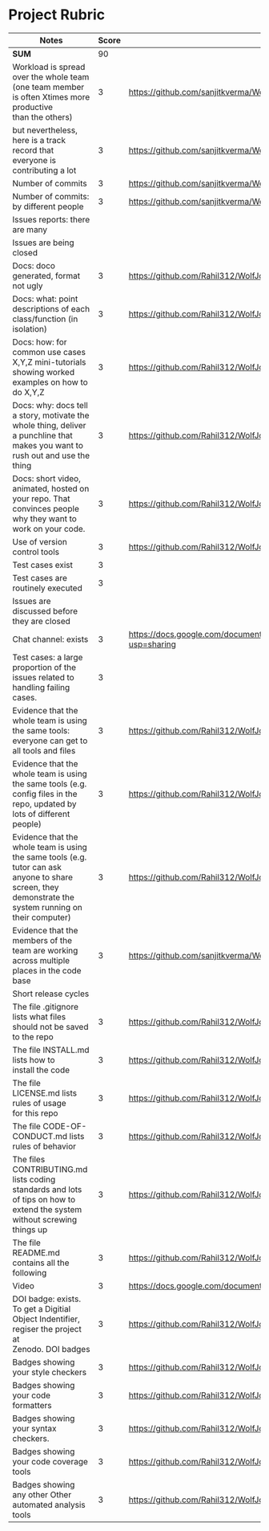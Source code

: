 # Project Rubric

| Notes                                                                                                                                                   | Score | Evidence                                                                                                                                                                                     |
| ------------------------------------------------------------------------------------------------------------------------------------------------------- | ----- | -------------------------------------------------------------------------------------------------------------------------------------------------------------------------------------------- |
| **SUM**                                                                                                                                                 | 90    |                                                                                                                                                                                              |
| Workload is spread over the whole team (one team member is often Xtimes more productive than the others)                            |3|https://github.com/sanjitkverma/WolfJobs/compare/master...Rahil312:WolfJobs:New#commits_bucket  |
| but nevertheless, here is a track record that everyone is contributing a lot                                                                           |3 |https://github.com/sanjitkverma/WolfJobs/compare/master...Rahil312:WolfJobs:New#commits_bucket  |
| Number of commits                                                                                                                                       |3|https://github.com/sanjitkverma/WolfJobs/compare/master...Rahil312:WolfJobs:New|
| Number of commits: by different people                                                                                                                  |3| https://github.com/sanjitkverma/WolfJobs/compare/master...Rahil312:WolfJobs:New|
| Issues reports: there are many                                                                                                                          | | |
| Issues are being closed                                                                                                                                 | ||
| Docs: doco generated, format not ugly                                                                                                                   |3|https://github.com/Rahil312/WolfJobs/blob/New/README.md|
| Docs: what: point descriptions of each class/function (in isolation)                                                                                    | 3|https://github.com/Rahil312/WolfJobs/blob/New/README.md|
| Docs: how: for common use cases X,Y,Z mini-tutorials showing worked examples on how to do X,Y,Z                                                         | 3|https://github.com/Rahil312/WolfJobs/blob/New/README.md |
| Docs: why: docs tell a story, motivate the whole thing, deliver a punchline that makes you want to rush out and use the thing                           | 3|https://github.com/Rahil312/WolfJobs/blob/New/README.md|
| Docs: short video, animated, hosted on your repo. That convinces people why they want to work on your code.                                             | 3|https://github.com/Rahil312/WolfJobs/blob/New/README.md |
| Use of version control tools                                                                                                                            |3 |https://github.com/Rahil312/WolfJobs/tree/New |
| Test cases exist                                                                                                                                        |3 ||
| Test cases are routinely executed                                                                                                                       |3||
| Issues are discussed before they are closed                                                                                                             | ||
| Chat channel: exists                                                                                                                                    |3 |https://docs.google.com/document/d/1T0sRlVpf6Hm4aRlrQ3YLZnENDQnRVq3nXWIgHrZJVlg/edit?usp=sharing|
| Test cases: a large proportion of the issues related to handling failing cases.                                                                         |3 ||
| Evidence that the whole team is using the same tools: everyone can get to all tools and files                                                           |3|https://github.com/Rahil312/WolfJobs/tree/New/.github/workflows|
| Evidence that the whole team is using the same tools (e.g. config files in the repo, updated by lots of different people)                               |3 |https://github.com/Rahil312/WolfJobs/tree/New/.github/workflows|
| Evidence that the whole team is using the same tools (e.g. tutor can ask anyone to share screen, they demonstrate the system running on their computer) |3 |https://github.com/Rahil312/WolfJobs/tree/New|
| Evidence that the members of the team are working across multiple places in the code base                                                               |3  |https://github.com/sanjitkverma/WolfJobs/compare/master...Rahil312:WolfJobs:New|
| Short release cycles                                                                                                                                    | ||
| The file .gitignore lists what files should not be saved to the repo                                                                                    | 3|https://github.com/Rahil312/WolfJobs/blob/New/.gitignore|
| The file INSTALL.md lists how to install the code                                                                                                       | 3|https://github.com/Rahil312/WolfJobs/blob/New/INSTALL.md|
| The file LICENSE.md lists rules of usage for this repo                                                                                                  | 3|https://github.com/Rahil312/WolfJobs/blob/New/LICENSE.md|
| The file CODE-OF-CONDUCT.md lists rules of behavior                                                                                                     | 3|https://github.com/Rahil312/WolfJobs/blob/New/CODE_OF_CONDUCT.md|
| The files CONTRIBUTING.md lists coding standards and lots of tips on how to extend the system without screwing things up                                | 3|https://github.com/Rahil312/WolfJobs/blob/New/CONTRIBUTING.md|
| The file README.md contains all the following                                                                                                           | 3|https://github.com/Rahil312/WolfJobs/blob/New/README.md|
| Video                                                                                                                                                   |3 |https://docs.google.com/document/u/0/d/1Z4RB1VA2fWZuyT5wxt3Ejzs6Jgrm6tp5zsJdoLO0uXQ/mobilebasic|
| DOI badge: exists. To get a Digitial Object Indentifier, regiser the project at Zenodo. DOI badges                                                      | 3|https://github.com/Rahil312/WolfJobs/blob/New/README.md|
| Badges showing your style checkers                                                                                                                      | 3|https://github.com/Rahil312/WolfJobs/blob/New/README.md|
| Badges showing your code formatters                                                                                                                     | 3|https://github.com/Rahil312/WolfJobs/blob/New/README.md|
| Badges showing your syntax checkers.                                                                                                                    | 3|https://github.com/Rahil312/WolfJobs/blob/New/README.md|
| Badges showing your code coverage tools                                                                                                                 | 3|https://github.com/Rahil312/WolfJobs/blob/New/README.md|
| Badges showing any other Other automated analysis tools                                                                                                 | 3|https://github.com/Rahil312/WolfJobs/blob/New/README.md|
